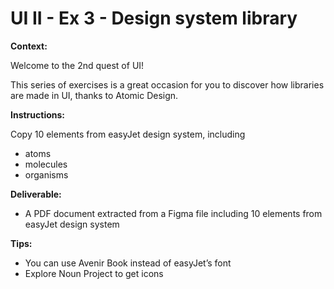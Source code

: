 # UI II - Ex 3 - Design system library

**Context:** 

Welcome to the 2nd quest of UI!

This series of exercises is a great occasion for you to discover how libraries are made in UI, thanks to Atomic Design. 

**Instructions:** 

Copy 10 elements from easyJet design system, including

- atoms
- molecules
- organisms

**Deliverable:**

- A PDF document extracted from a Figma file including 10 elements from easyJet design system

**Tips:** 

- You can use Avenir Book instead of easyJet’s font
- Explore Noun Project to get icons
